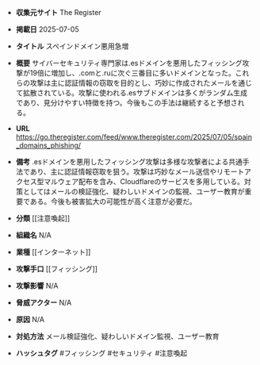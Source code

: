 - **収集元サイト**
The Register

- **掲載日**
2025-07-05

- **タイトル**
スペインドメイン悪用急増

- **概要**
サイバーセキュリティ専門家は.esドメインを悪用したフィッシング攻撃が19倍に増加し、.comと.ruに次ぐ三番目に多いドメインとなった。これらの攻撃は主に認証情報の窃取を目的とし、巧妙に作成されたメールを通じて拡散されている。攻撃に使われる.esサブドメインは多くがランダム生成であり、見分けやすい特徴を持つ。今後もこの手法は継続すると予想される。

- **URL**
https://go.theregister.com/feed/www.theregister.com/2025/07/05/spain_domains_phishing/

- **備考**
.esドメインを悪用したフィッシング攻撃は多様な攻撃者による共通手法であり、主に認証情報窃取を狙う。攻撃は巧妙なメール送信やリモートアクセス型マルウェア配布を含み、Cloudflareのサービスを多用している。対策としてはメールの検証強化、疑わしいドメインの監視、ユーザー教育が重要である。今後も被害拡大の可能性が高く注意が必要だ。

- **分類**
[[注意喚起]]

- **組織名**
N/A

- **業種**
[[インターネット]]

- **攻撃手口**
[[フィッシング]]

- **攻撃影響**
N/A

- **脅威アクター**
N/A

- **原因**
N/A

- **対処方法**
メール検証強化、疑わしいドメイン監視、ユーザー教育

- **ハッシュタグ**
#フィッシング #セキュリティ #注意喚起

